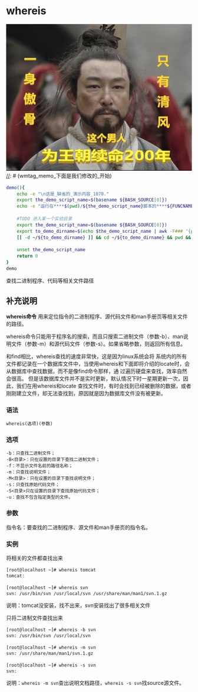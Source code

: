 whereis
===
![](../../../wmimages/sg77_石灰吟_于谦.png)
[//]: # (wmtag_memo_下面是我们修改的_开始)
```bash
demo(){
    echo -e "\n这是_缺省的_演示内容_1070."
    export the_demo_script_name=$(basename ${BASH_SOURCE[0]})
    echo -e "运行在****$(pwd)/${the_demo_script_name}脚本的****${FUNCNAME}()函数中****第${LINENO}行\n"

    #TODO 进入某一个实验目录
    export the_demo_script_name=$(basename ${BASH_SOURCE[0]})
    export to_demo_dirname=$(echo $the_demo_script_name | awk -F### '{print $1}')
    [[ -d ~/${to_demo_dirname} ]] && cd ~/${to_demo_dirname} && pwd && ls -l

    unset the_demo_script_name
    return 0
}
demo
```
[//]: # (wmtag_memo_下面是我们修改的_结束)

查找二进制程序、代码等相关文件路径

## 补充说明

**whereis命令** 用来定位指令的二进制程序、源代码文件和man手册页等相关文件的路径。

whereis命令只能用于程序名的搜索，而且只搜索二进制文件（参数-b）、man说明文件（参数-m）和源代码文件（参数-s）。如果省略参数，则返回所有信息。

和find相比，whereis查找的速度非常快，这是因为linux系统会将 系统内的所有文件都记录在一个数据库文件中，当使用whereis和下面即将介绍的locate时，会从数据库中查找数据，而不是像find命令那样，通 过遍历硬盘来查找，效率自然会很高。 但是该数据库文件并不是实时更新，默认情况下时一星期更新一次，因此，我们在用whereis和locate 查找文件时，有时会找到已经被删除的数据，或者刚刚建立文件，却无法查找到，原因就是因为数据库文件没有被更新。

###  语法

```shell
whereis(选项)(参数)
```

###  选项

```shell
-b：只查找二进制文件；
-B<目录>：只在设置的目录下查找二进制文件；
-f：不显示文件名前的路径名称；
-m：只查找说明文件；
-M<目录>：只在设置的目录下查找说明文件；
-s：只查找原始代码文件；
-S<目录>只在设置的目录下查找原始代码文件；
-u：查找不包含指定类型的文件。
```

###  参数

指令名：要查找的二进制程序、源文件和man手册页的指令名。

###  实例

将相关的文件都查找出来

```shell
[root@localhost ~]# whereis tomcat
tomcat:

[root@localhost ~]# whereis svn
svn: /usr/bin/svn /usr/local/svn /usr/share/man/man1/svn.1.gz
```

说明：tomcat没安装，找不出来，svn安装找出了很多相关文件

只将二进制文件查找出来 

```shell
[root@localhost ~]# whereis -b svn
svn: /usr/bin/svn /usr/local/svn

[root@localhost ~]# whereis -m svn
svn: /usr/share/man/man1/svn.1.gz

[root@localhost ~]# whereis -s svn
svn:
```

说明：`whereis -m svn`查出说明文档路径，`whereis -s svn`找source源文件。


